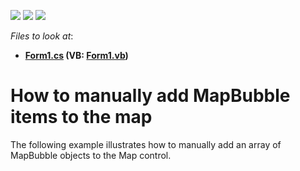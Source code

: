 <!-- default badges list -->
![](https://img.shields.io/endpoint?url=https://codecentral.devexpress.com/api/v1/VersionRange/128576639/14.2.3%2B)
[![](https://img.shields.io/badge/Open_in_DevExpress_Support_Center-FF7200?style=flat-square&logo=DevExpress&logoColor=white)](https://supportcenter.devexpress.com/ticket/details/T116230)
[![](https://img.shields.io/badge/📖_How_to_use_DevExpress_Examples-e9f6fc?style=flat-square)](https://docs.devexpress.com/GeneralInformation/403183)
<!-- default badges end -->
<!-- default file list -->
*Files to look at*:

* **[Form1.cs](./CS/MapBubbleItem/Form1.cs) (VB: [Form1.vb](./VB/MapBubbleItem/Form1.vb))**
<!-- default file list end -->
# How to manually add MapBubble items to the map


The following example illustrates how to manually add an array of MapBubble objects to the Map control.

<br/>



